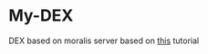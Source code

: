 # My-DEX
DEX based on moralis server
based on [this](https://moralis.io/how-to-create-a-dex-in-5-steps/) tutorial
